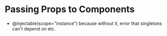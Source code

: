 # Passing Props to Components

- @injectable(scope="instance") because without it, error that singletons can't depend on etc.
